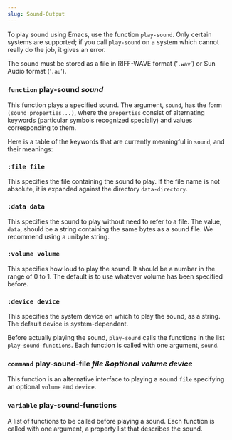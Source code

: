 ```yaml
---
slug: Sound-Output
---
```


To play sound using Emacs, use the function `play-sound`. Only certain systems are supported; if you call `play-sound` on a system which cannot really do the job, it gives an error.

The sound must be stored as a file in RIFF-WAVE format (‘`.wav`’) or Sun Audio format (‘`.au`’).

### <span className="tag function">`function`</span> **play-sound** *sound*

This function plays a specified sound. The argument, `sound`, has the form `(sound properties...)`, where the `properties` consist of alternating keywords (particular symbols recognized specially) and values corresponding to them.

Here is a table of the keywords that are currently meaningful in `sound`, and their meanings:

### `:file file`

This specifies the file containing the sound to play. If the file name is not absolute, it is expanded against the directory `data-directory`.

### `:data data`

This specifies the sound to play without need to refer to a file. The value, `data`, should be a string containing the same bytes as a sound file. We recommend using a unibyte string.

### `:volume volume`

This specifies how loud to play the sound. It should be a number in the range of 0 to 1. The default is to use whatever volume has been specified before.

### `:device device`

This specifies the system device on which to play the sound, as a string. The default device is system-dependent.

Before actually playing the sound, `play-sound` calls the functions in the list `play-sound-functions`. Each function is called with one argument, `sound`.

### <span className="tag command">`command`</span> **play-sound-file** *file \&optional volume device*

This function is an alternative interface to playing a sound `file` specifying an optional `volume` and `device`.

### <span className="tag variable">`variable`</span> **play-sound-functions**

A list of functions to be called before playing a sound. Each function is called with one argument, a property list that describes the sound.
